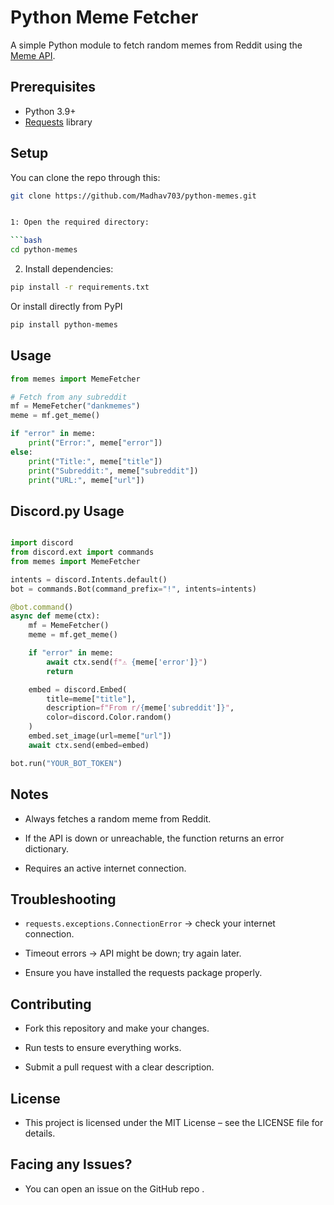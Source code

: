# Python Meme Fetcher

A simple Python module to fetch random memes from Reddit using the [Meme API](https://meme-api.com/).

## Prerequisites

- Python 3.9+
- [Requests](https://pypi.org/project/requests/) library

## Setup

You can clone the repo through this: 

```bash
git clone https://github.com/Madhav703/python-memes.git


1: Open the required directory:

```bash
cd python-memes
```

2. Install dependencies:

```bash
pip install -r requirements.txt
```

Or install directly from PyPI

```bash
pip install python-memes
```

## Usage

```python
from memes import MemeFetcher

# Fetch from any subreddit
mf = MemeFetcher("dankmemes")
meme = mf.get_meme()

if "error" in meme:
    print("Error:", meme["error"])
else:
    print("Title:", meme["title"])
    print("Subreddit:", meme["subreddit"])
    print("URL:", meme["url"])
```

## Discord.py Usage

```python

import discord
from discord.ext import commands
from memes import MemeFetcher

intents = discord.Intents.default()
bot = commands.Bot(command_prefix="!", intents=intents)

@bot.command()
async def meme(ctx):
    mf = MemeFetcher()
    meme = mf.get_meme()

    if "error" in meme:
        await ctx.send(f"⚠️ {meme['error']}")
        return

    embed = discord.Embed(
        title=meme["title"],
        description=f"From r/{meme['subreddit']}",
        color=discord.Color.random()
    )
    embed.set_image(url=meme["url"])
    await ctx.send(embed=embed)

bot.run("YOUR_BOT_TOKEN")

```

## Notes

- Always fetches a random meme from Reddit.

- If the API is down or unreachable, the function returns an error dictionary.

- Requires an active internet connection.

## Troubleshooting

- `requests.exceptions.ConnectionError` → check your internet connection.

- Timeout errors → API might be down; try again later.

- Ensure you have installed the requests package properly.

## Contributing

- Fork this repository and make your changes.

- Run tests to ensure everything works.

- Submit a pull request with a clear description.

## License

- This project is licensed under the MIT License – see the LICENSE
 file for details.

## Facing any Issues?

- You can open an issue on the GitHub repo
.